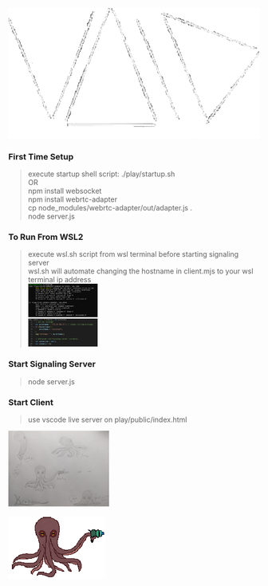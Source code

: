 <img src="./game/assets/void/void.gif">

### First Time Setup
>execute startup shell script: ./play/startup.sh<br/>
>OR<br/>
>npm install websocket<br/>
>npm install webrtc-adapter<br/>
>cp node_modules/webrtc-adapter/out/adapter.js .<br/>
>node server.js<br/>

### To Run From WSL2
>execute wsl.sh script from wsl terminal before starting signaling server<br/>
>wsl.sh will automate changing the hostname in client.mjs to your wsl terminal ip address<br/>
<img src="./game/assets/wsl/ifconfig.png" width="30%"><br/>
<img src="./game/assets/wsl/hostname.png" width="30%"><br/>

### Start Signaling Server
>node server.js<br/>

### Start Client
>use vscode live server on play/public/index.html

<img src="./game/assets/kraken/kraken-sketch.jpeg" width="40%">
<br/><br/>
<img src="./aseprite/gifs/kraken.gif">